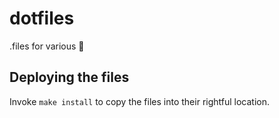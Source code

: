 # dotfiles
.files for various :wrench:

## Deploying the files

Invoke `make install` to copy the files into their rightful location.
